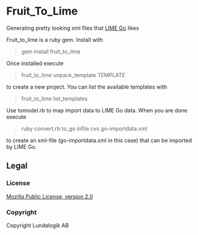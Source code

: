 # Fruit_To_Lime

Generating pretty looking xml files that [LIME Go](http://www.lime-go.com/) likes

Fruit_to_lime is a ruby gem. Install with 

> gem install fruit_to_lime

Once installed execute 

> fruit_to_lime unpack_template TEMPLATE

to create a new project. You can list the available templates with 

> fruit_to_lime list_templates

Use tomodel.rb to map import data to LIME Go data. When you are done execute

> ruby convert.rb to_go infile.cvs go-importdata.xml

to create an xml-file (go-importdata.xml in this case) that can be imported by LIME Go.

## Legal

### License
[Mozilla Public License, version 2.0](LICENSE)

### Copyright
Copyright Lundalogik AB
